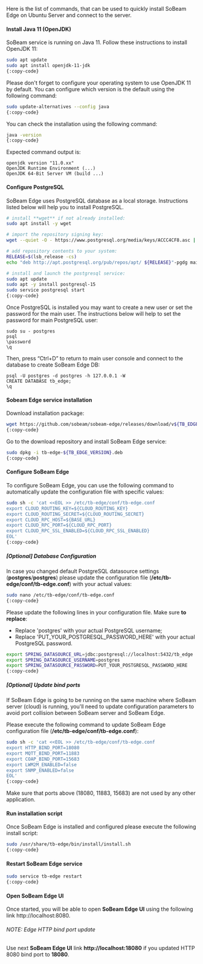 Here is the list of commands, that can be used to quickly install SoBeam Edge on Ubuntu Server and connect to the server.

#### Install Java 11 (OpenJDK)
SoBeam service is running on Java 11. Follow these instructions to install OpenJDK 11:

```bash
sudo apt update
sudo apt install openjdk-11-jdk
{:copy-code}
```

Please don't forget to configure your operating system to use OpenJDK 11 by default.
You can configure which version is the default using the following command:

```bash
sudo update-alternatives --config java
{:copy-code}
```

You can check the installation using the following command:

```bash
java -version
{:copy-code}
```

Expected command output is:

```text
openjdk version "11.0.xx"
OpenJDK Runtime Environment (...)
OpenJDK 64-Bit Server VM (build ...)
```

#### Configure PostgreSQL
SoBeam Edge uses PostgreSQL database as a local storage.
Instructions listed below will help you to install PostgreSQL.

```bash
# install **wget** if not already installed:
sudo apt install -y wget

# import the repository signing key:
wget --quiet -O - https://www.postgresql.org/media/keys/ACCC4CF8.asc | sudo apt-key add -

# add repository contents to your system:
RELEASE=$(lsb_release -cs)
echo "deb http://apt.postgresql.org/pub/repos/apt/ ${RELEASE}"-pgdg main | sudo tee  /etc/apt/sources.list.d/pgdg.list

# install and launch the postgresql service:
sudo apt update
sudo apt -y install postgresql-15
sudo service postgresql start
{:copy-code}
```

Once PostgreSQL is installed you may want to create a new user or set the password for the main user.
The instructions below will help to set the password for main PostgreSQL user:

```text
sudo su - postgres
psql
\password
\q
```

Then, press “Ctrl+D” to return to main user console and connect to the database to create SoBeam Edge DB:

```text
psql -U postgres -d postgres -h 127.0.0.1 -W
CREATE DATABASE tb_edge;
\q
```

#### Sobeam Edge service installation
Download installation package:

```bash
wget https://github.com/sobeam/sobeam-edge/releases/download/v${TB_EDGE_VERSION}/tb-edge-${TB_EDGE_VERSION}.deb
{:copy-code}
```

Go to the download repository and install SoBeam Edge service:

```bash
sudo dpkg -i tb-edge-${TB_EDGE_VERSION}.deb
{:copy-code}
```

#### Configure SoBeam Edge
To configure SoBeam Edge, you  can use the following command to automatically update the configuration file with specific values:

```bash
sudo sh -c 'cat <<EOL >> /etc/tb-edge/conf/tb-edge.conf
export CLOUD_ROUTING_KEY=${CLOUD_ROUTING_KEY}
export CLOUD_ROUTING_SECRET=${CLOUD_ROUTING_SECRET}
export CLOUD_RPC_HOST=${BASE_URL}
export CLOUD_RPC_PORT=${CLOUD_RPC_PORT}
export CLOUD_RPC_SSL_ENABLED=${CLOUD_RPC_SSL_ENABLED}
EOL'
{:copy-code}
```

##### [Optional] Database Configuration
In case you changed default PostgreSQL datasource settings (**postgres**/**postgres**) please update the configuration file (**/etc/tb-edge/conf/tb-edge.conf**) with your actual values:

```bash
sudo nano /etc/tb-edge/conf/tb-edge.conf
{:copy-code}
```

Please update the following lines in your configuration file. Make sure **to replace**:
- Replace 'postgres' with your actual PostgreSQL username;
- Replace 'PUT_YOUR_POSTGRESQL_PASSWORD_HERE' with your actual PostgreSQL password.

```bash
export SPRING_DATASOURCE_URL=jdbc:postgresql://localhost:5432/tb_edge
export SPRING_DATASOURCE_USERNAME=postgres
export SPRING_DATASOURCE_PASSWORD=PUT_YOUR_POSTGRESQL_PASSWORD_HERE
{:copy-code}
```

##### [Optional] Update bind ports
If SoBeam Edge is going to be running on the same machine where SoBeam server (cloud) is running, you'll need to update configuration parameters to avoid port collision between SoBeam server and SoBeam Edge.

Please execute the following command to update SoBeam Edge configuration file (**/etc/tb-edge/conf/tb-edge.conf**):

```bash
sudo sh -c 'cat <<EOL >> /etc/tb-edge/conf/tb-edge.conf
export HTTP_BIND_PORT=18080
export MQTT_BIND_PORT=11883
export COAP_BIND_PORT=15683
export LWM2M_ENABLED=false
export SNMP_ENABLED=false
EOL'
{:copy-code}
```

Make sure that ports above (18080, 11883, 15683) are not used by any other application.

#### Run installation script

Once SoBeam Edge is installed and configured please execute the following install script:

```bash
sudo /usr/share/tb-edge/bin/install/install.sh
{:copy-code}
```

#### Restart SoBeam Edge service

```bash
sudo service tb-edge restart
{:copy-code}
```

#### Open SoBeam Edge UI

Once started, you will be able to open **SoBeam Edge UI** using the following link http://localhost:8080.

###### NOTE: Edge HTTP bind port update

Use next **SoBeam Edge UI** link **http://localhost:18080** if you updated HTTP 8080 bind port to **18080**.

